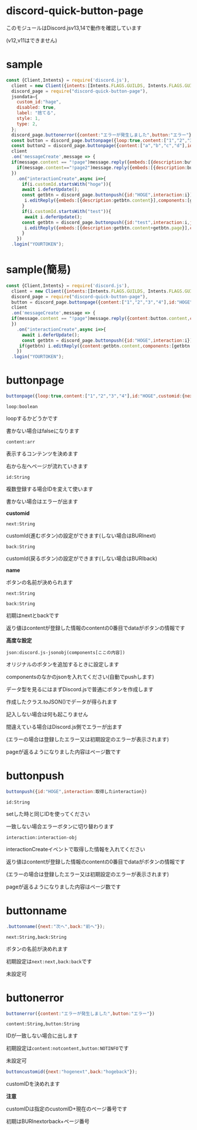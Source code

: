 # discord-quick-button-page

このモジュールはDiscord.jsv13,14で動作を確認しています

(v12,v11はできません)


# sample
```js
const {Client,Intents} = require('discord.js'),
  client = new Client({intents:[Intents.FLAGS.GUILDS, Intents.FLAGS.GUILD_MESSAGES]}),
  discord_page = require("discord-quick-button-page"),
  jsondata={
    custom_id:"hage",
    disabled: true,
    label: "捨てる",
    style: 1,
    type: 2,
  };
  discord_page.buttonerror({content:"エラーが発生しました",button:"エラー"});
  const button = discord_page.buttonpage({loop:true,content:["1","2","3","4"],id:"HOGE",customid:{next:"hogenext",back:"hogeback"}});
  const button2 = discord_page.buttonpage({content:["a","b","c","d"],id:"test",customid:{next:"testnext",back:"testback"},name:{next:"次へ",back:"前へ"},json:jsondata});
  client
  .on('messageCreate',message => {
  if(message.content == "!page")message.reply({embeds:[{description:button.content}],components:[button.data]});
    if(message.content=="!page2")message.reply({embeds:[{description:button2.content}],components:[button2.data]});
  })
    .on("interactionCreate",async i=>{
      if(i.customId.startsWith("hoge")){
      await i.deferUpdate();
      const getbtn = discord_page.buttonpush({id:"HOGE",interaction:i});
       i.editReply({embeds:[{description:getbtn.content}],components:[getbtn.data]});
      }
      if(i.customId.startsWith("test")){
       await i.deferUpdate();
      const getbtn = discord_page.buttonpush({id:"test",interaction:i,json:jsondata});
       i.editReply({embeds:[{description:getbtn.content+getbtn.page}],components:[getbtn.data]});
      }
    })
  .login("YOURTOKEN");
```

# sample(簡易)
```js
const {Client,Intents} = require('discord.js'),
  client = new Client({intents:[Intents.FLAGS.GUILDS, Intents.FLAGS.GUILD_MESSAGES]}),
  discord_page = require("discord-quick-button-page"),
  button = discord_page.buttonpage({content:["1","2","3","4"],id:"HOGE"});
  client
  .on('messageCreate',message => {
  if(message.content == "!page")message.reply({content:button.content,components:[button.data]});
  })
    .on("interactionCreate",async i=>{
      await i.deferUpdate();
      const getbtn = discord_page.buttonpush({id:"HOGE",interaction:i});
     if(getbtn) i.editReply({content:getbtn.content,components:[getbtn.data]});
    })
  .login("YOURTOKEN");
```
# buttonpage
```js
buttonpage({loop:true,content:["1","2","3","4"],id:"HOGE",customid:{next:"hogenext",back:"hogeback"},name:{next:"nextpage",back:"backpage"},json:{custom_id:"hage",label:"hoge",style: 1,type:2}});
```


`loop:boolean`


loopするかどうかです


書かない場合はfalseになります


`content:arr`


表示するコンテンツを決めます


右から左へページが流れていきます


`id:String`


複数登録する場合IDを変えて使います


書かない場合はエラーが出ます

**customid**

`next:String`

customId(進むボタン)の設定ができます(しない場合はBURInext)

`back:String`

customId(戻るボタン)の設定ができます(しない場合はBURIback)

**name**

ボタンの名前が決められます

`next:String`

`back:String`

初期はnextとbackです

返り値はcontentが登録した情報のcontentの0番目でdataがボタンの情報です


**高度な設定**

`json:discord.js-jsonobj(components[ここの内容])`

オリジナルのボタンを追加するときに設定します

componentsのなかのjsonを入れてください(自動でpushします)

データ型を見るにはまずDiscord.jsで普通にボタンを作成します

作成したクラス.toJSON()でデータが得られます

記入しない場合は何も起こりません

間違えている場合はDiscord.js側でエラーが出ます

(エラーの場合は登録したエラー又は初期設定のエラーが表示されます)


pageが返るようになりました内容はページ数です
# buttonpush
```js
buttonpush({id:"HOGE",interaction:取得したinteraction})
```

`id:String`


setした時と同じIDを使ってください


一致しない場合エラーボタンに切り替わります


`interaction:interaction-obj`


interactionCreateイベントで取得した情報を入れてください


返り値はcontentが登録した情報のcontentの0番目でdataがボタンの情報です

(エラーの場合は登録したエラー又は初期設定のエラーが表示されます)


pageが返るようになりました内容はページ数です
# buttonname
```js
.buttonname({next:"次へ",back:"前へ"});
```


`next:String,back:String`


ボタンの名前が決めれます


初期設定は`next:next,back:back`です


未設定可

# buttonerror
```js
buttonerror({content:"エラーが発生しました",button:"エラー"})
```


`content:String,button:String`


IDが一致しない場合に出します


初期設定は`content:notcontent,button:NOTINFO`です


未設定可


```js
buttoncustomid({next:"hogenext",back:"hogeback"});
```

customIDを決めれます

**注意**

customIDは指定のcustomID+現在のページ番号です

初期はBURInextorback+ページ番号



